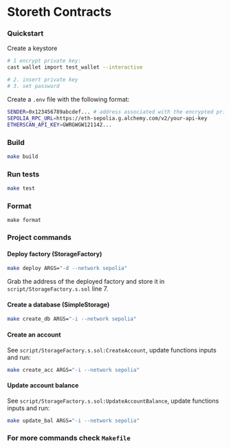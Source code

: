 # Storeth Contracts

### Quickstart

Create a keystore

```bash
# 1 encrypt private key:
cast wallet import test_wallet --interactive

# 2. insert private key
# 3. set password
```

Create a `.env` file with the following format:

```bash
SENDER=0x123456789abcdef... # address associated with the encrypted private key in keystore
SEPOLIA_RPC_URL=https://eth-sepolia.g.alchemy.com/v2/your-api-key
ETHERSCAN_API_KEY=GWRGWGW121142...
```

### Build

```bash
make build
```

### Run tests

```bash
make test
```

### Format

```
make format
```

### Project commands

#### Deploy factory (StorageFactory)
```bash
make deploy ARGS="-d --network sepolia"
```

Grab the address of the deployed factory and store it in `script/StorageFactory.s.sol` line 7.

#### Create a database (SimpleStorage)
```bash
make create_db ARGS="-i --network sepolia"
```

#### Create an account

See `script/StorageFactory.s.sol:CreateAccount`, update functions inputs and run:

```bash
make create_acc ARGS="-i --network sepolia"
```

#### Update account balance

See `script/StorageFactory.s.sol:UpdateAccountBalance`, update functions inputs and run:

```bash
make update_bal ARGS="-i --network sepolia"
```

### For more commands check `Makefile`